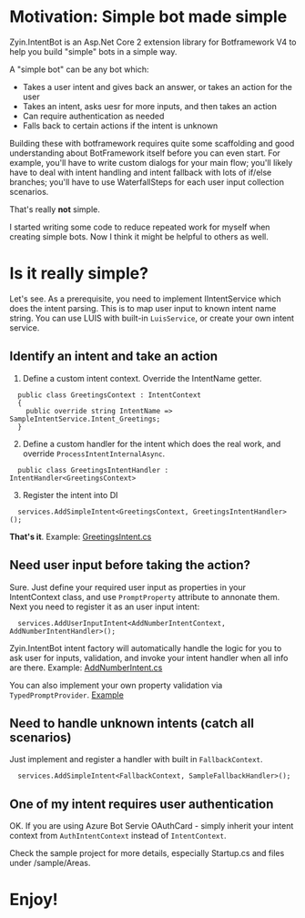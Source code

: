 # Motivation: Simple bot made simple
Zyin.IntentBot is an Asp.Net Core 2 extension library for Botframework V4 to help you build "simple" bots in a simple way.

A "simple bot" can be any bot which:
- Takes a user intent and gives back an answer, or takes an action for the user
- Takes an intent, asks uesr for more inputs, and then takes an action
- Can require authentication as needed
- Falls back to certain actions if the intent is unknown

Building these with botframework requires quite some scaffolding and good understanding about BotFramework itself before you can even start. For example, you'll have to write custom dialogs for your main flow; you'll likely have to deal with intent handling and intent fallback with lots of if/else branches; you'll have to use WaterfallSteps for each user input collection scenarios.

That's really **not** simple.

I started writing some code to reduce repeated work for myself when creating simple bots. Now I think it might be helpful to others as well.

# Is it really simple?
Let's see. As a prerequisite, you need to implement IIntentService which does the intent parsing. This is to map user input to known intent name string. You can use LUIS with built-in ```LuisService```, or create your own intent service.
## Identify an intent and take an action
1. Define a custom intent context. Override the IntentName getter.
```
  public class GreetingsContext : IntentContext
  {
    public override string IntentName => SampleIntentService.Intent_Greetings;
  }
```
2. Define a custom handler for the intent which does the real work, and override ```ProcessIntentInternalAsync```.
```
  public class GreetingsIntentHandler : IntentHandler<GreetingsContext>
```
3. Register the intent into DI
```
  services.AddSimpleIntent<GreetingsContext, GreetingsIntentHandler>();
```
**That's it**.
Example: [GreetingsIntent.cs](https://github.com/sidecus/Zyin.IntentBot/blob/master/sample/Areas/GreetingsIntent.cs)

## Need user input before taking the action?
Sure. Just define your required user input as properties in your IntentContext class, and use ```PromptProperty``` attribute to annonate them. Next you need to register it as an user input intent:
```
  services.AddUserInputIntent<AddNumberIntentContext, AddNumberIntentHandler>();
```
Zyin.IntentBot intent factory will automatically handle the logic for you to ask user for inputs, validation, and invoke your intent handler when all info are there.
Example: [AddNumberIntent.cs](https://github.com/sidecus/Zyin.IntentBot/blob/master/sample/Areas/AddNumberIntent.cs)

You can also implement your own property validation via ```TypedPromptProvider```. [Example](https://github.com/sidecus/Zyin.IntentBot/blob/master/sample/Areas/SampleNumberPromptProvider.cs)

## Need to handle unknown intents (catch all scenarios)
Just implement and register a handler with built in ```FallbackContext```.
```
  services.AddSimpleIntent<FallbackContext, SampleFallbackHandler>();
```

## One of my intent requires user authentication
OK. If you are using Azure Bot Servie OAuthCard - simply inherit your intent context from ```AuthIntentContext``` instead of ```IntentContext```.

Check the sample project for more details, especially Startup.cs and files under /sample/Areas.

# Enjoy!

